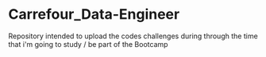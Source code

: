 # Carrefour_Data-Engineer
Repository intended to upload the codes challenges during through the time that i'm going to study / be part of the Bootcamp
